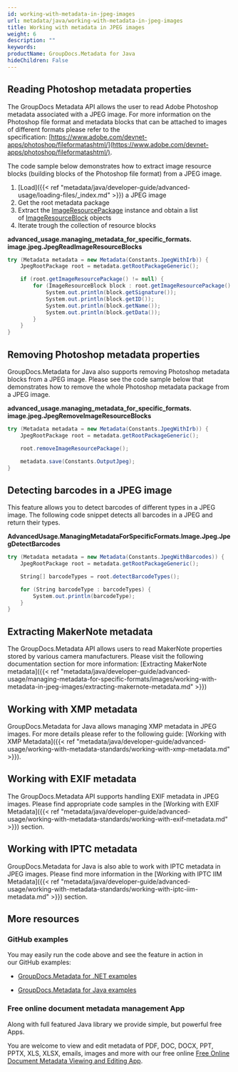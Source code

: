 ```yaml
---
id: working-with-metadata-in-jpeg-images
url: metadata/java/working-with-metadata-in-jpeg-images
title: Working with metadata in JPEG images
weight: 6
description: ""
keywords: 
productName: GroupDocs.Metadata for Java
hideChildren: False
---
```

## Reading Photoshop metadata properties

The GroupDocs Metadata API allows the user to read Adobe Photoshop metadata associated with a JPEG image. For more information on the Photoshop file format and metadata blocks that can be attached to images of different formats please refer to the specification: [https://www.adobe.com/devnet-apps/photoshop/fileformatashtml/](https://www.adobe.com/devnet-apps/photoshop/fileformatashtml/).

The code sample below demonstrates how to extract image resource blocks (building blocks of the Photoshop file format) from a JPEG image.

1.  [Load]({{< ref "metadata/java/developer-guide/advanced-usage/loading-files/_index.md" >}}) a JPEG image
2.  Get the root metadata package
3.  Extract the [ImageResourcePackage](https://reference.groupdocs.com/metadata/java/com.groupdocs.metadata.core/ImageResourcePackage) instance and obtain a list of [ImageResourceBlock](https://reference.groupdocs.com/metadata/java/com.groupdocs.metadata.core/ImageResourceBlock) objects
4.  Iterate trough the collection of resource blocks

**advanced\_usage.managing\_metadata\_for\_specific\_formats.<WBR>image.jpeg.JpegReadImageResourceBlocks**

```csharp
try (Metadata metadata = new Metadata(Constants.JpegWithIrb)) {
	JpegRootPackage root = metadata.getRootPackageGeneric();

	if (root.getImageResourcePackage() != null) {
		for (ImageResourceBlock block : root.getImageResourcePackage().toList()) {
			System.out.println(block.getSignature());
			System.out.println(block.getID());
			System.out.println(block.getName());
			System.out.println(block.getData());
		}
	}
}
```

## Removing Photoshop metadata properties

GroupDocs.Metadata for Java also supports removing Photoshop metadata blocks from a JPEG image. Please see the code sample below that demonstrates how to remove the whole Photoshop metadata package from a JPEG image.

**advanced\_usage.managing\_metadata\_for\_specific\_formats.<WBR>image.jpeg.JpegRemoveImageResourceBlocks**

```csharp
try (Metadata metadata = new Metadata(Constants.JpegWithIrb)) {
	JpegRootPackage root = metadata.getRootPackageGeneric();

	root.removeImageResourcePackage();

	metadata.save(Constants.OutputJpeg);
}
```

## Detecting barcodes in a JPEG image

This feature allows you to detect barcodes of different types in a JPEG image. The following code snippet detects all barcodes in a JPEG and return their types.

**AdvancedUsage.ManagingMetadataForSpecificFormats.Image.Jpeg.JpegDetectBarcodes**

```csharp
try (Metadata metadata = new Metadata(Constants.JpegWithBarcodes)) {
	JpegRootPackage root = metadata.getRootPackageGeneric();

	String[] barcodeTypes = root.detectBarcodeTypes();

	for (String barcodeType : barcodeTypes) {
		System.out.println(barcodeType);
	}
}
```

## Extracting MakerNote metadata

The GroupDocs.Metadata API allows users to read MakerNote properties stored by various camera manufacturers. Please visit the following documentation section for more information: [Extracting MakerNote metadata]({{< ref "metadata/java/developer-guide/advanced-usage/managing-metadata-for-specific-formats/images/working-with-metadata-in-jpeg-images/extracting-makernote-metadata.md" >}})

## Working with XMP metadata

GroupDocs.Metadata for Java allows managing XMP metadata in JPEG images. For more details please refer to the following guide: [Working with XMP Metadata]({{< ref "metadata/java/developer-guide/advanced-usage/working-with-metadata-standards/working-with-xmp-metadata.md" >}}).

## Working with EXIF metadata

The GroupDocs.Metadata API supports handling EXIF metadata in JPEG images. Please find appropriate code samples in the [Working with EXIF Metadata]({{< ref "metadata/java/developer-guide/advanced-usage/working-with-metadata-standards/working-with-exif-metadata.md" >}}) section.

## Working with IPTC metadata

GroupDocs.Metadata for Java is also able to work with IPTC metadata in JPEG images. Please find more information in the [Working with IPTC IIM Metadata]({{< ref "metadata/java/developer-guide/advanced-usage/working-with-metadata-standards/working-with-iptc-iim-metadata.md" >}}) section.

## More resources

### GitHub examples

You may easily run the code above and see the feature in action in our GitHub examples:

*   [GroupDocs.Metadata for .NET examples](https://github.com/groupdocs-metadata/GroupDocs.Metadata-for-.NET)
    
*   [GroupDocs.Metadata for Java examples](https://github.com/groupdocs-metadata/GroupDocs.Metadata-for-Java)
    

### Free online document metadata management App

Along with full featured Java library we provide simple, but powerful free Apps.

You are welcome to view and edit metadata of PDF, DOC, DOCX, PPT, PPTX, XLS, XLSX, emails, images and more with our free online [Free Online Document Metadata Viewing and Editing App](https://products.groupdocs.app/metadata).

